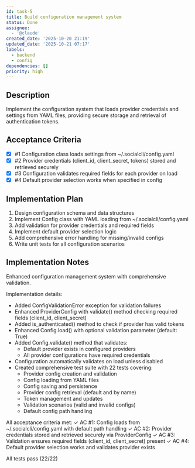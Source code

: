 ```yaml
---
id: task-5
title: Build configuration management system
status: Done
assignee:
  - '@claude'
created_date: '2025-10-20 21:19'
updated_date: '2025-10-21 07:17'
labels:
  - backend
  - config
dependencies: []
priority: high
---
```


## Description

<!-- SECTION:DESCRIPTION:BEGIN -->
Implement the configuration system that loads provider credentials and settings from YAML files, providing secure storage and retrieval of authentication tokens.
<!-- SECTION:DESCRIPTION:END -->

## Acceptance Criteria
<!-- AC:BEGIN -->
- [x] #1 Configuration class loads settings from ~/.socialcli/config.yaml
- [x] #2 Provider credentials (client_id, client_secret, tokens) stored and retrieved securely
- [x] #3 Configuration validates required fields for each provider on load
- [x] #4 Default provider selection works when specified in config
<!-- AC:END -->

## Implementation Plan

<!-- SECTION:PLAN:BEGIN -->
1. Design configuration schema and data structures
2. Implement Config class with YAML loading from ~/.socialcli/config.yaml
3. Add validation for provider credentials and required fields
4. Implement default provider selection logic
5. Add comprehensive error handling for missing/invalid configs
6. Write unit tests for all configuration scenarios
<!-- SECTION:PLAN:END -->

## Implementation Notes

<!-- SECTION:NOTES:BEGIN -->
Enhanced configuration management system with comprehensive validation.

Implementation details:
- Added ConfigValidationError exception for validation failures
- Enhanced ProviderConfig with validate() method checking required fields (client_id, client_secret)
- Added is_authenticated() method to check if provider has valid tokens
- Enhanced Config.load() with optional validation parameter (default: True)
- Added Config.validate() method that validates:
  * Default provider exists in configured providers
  * All provider configurations have required credentials
- Configuration automatically validates on load unless disabled
- Created comprehensive test suite with 22 tests covering:
  * Provider config creation and validation
  * Config loading from YAML files
  * Config saving and persistence
  * Provider config retrieval (default and by name)
  * Token management and updates
  * Validation scenarios (valid and invalid configs)
  * Default config path handling

All acceptance criteria met:
✓ AC #1: Config loads from ~/.socialcli/config.yaml with default path handling
✓ AC #2: Provider credentials stored and retrieved securely via ProviderConfig
✓ AC #3: Validation ensures required fields (client_id, client_secret) present
✓ AC #4: Default provider selection works and validates provider exists

All tests pass (22/22)
<!-- SECTION:NOTES:END -->
